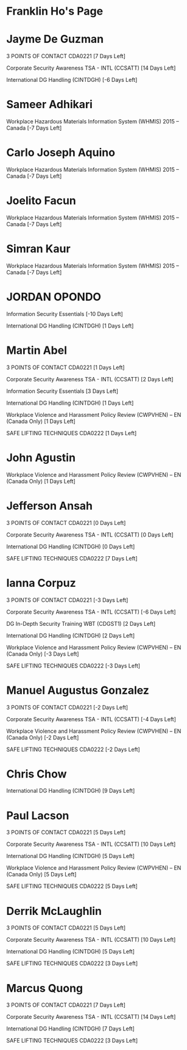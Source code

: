 # Franklin Ho's Page




# Jayme De Guzman


3 POINTS OF CONTACT CDA0221 [7 Days Left]

Corporate Security Awareness TSA - INTL (CCSATT) [14 Days Left]

International DG Handling (CINTDGH) [-6 Days Left]



# Sameer Adhikari


Workplace Hazardous Materials Information System (WHMIS) 2015 – Canada [-7 Days Left]



# Carlo Joseph Aquino


Workplace Hazardous Materials Information System (WHMIS) 2015 – Canada [-7 Days Left]



# Joelito Facun


Workplace Hazardous Materials Information System (WHMIS) 2015 – Canada [-7 Days Left]



# Simran Kaur


Workplace Hazardous Materials Information System (WHMIS) 2015 – Canada [-7 Days Left]



# JORDAN OPONDO


Information Security Essentials [-10 Days Left]

International DG Handling (CINTDGH) [1 Days Left]



# Martin Abel


3 POINTS OF CONTACT CDA0221 [1 Days Left]

Corporate Security Awareness TSA - INTL (CCSATT) [2 Days Left]

Information Security Essentials [3 Days Left]

International DG Handling (CINTDGH) [1 Days Left]

Workplace Violence and Harassment Policy Review (CWPVHEN) – EN (Canada Only) [1 Days Left]

SAFE LIFTING TECHNIQUES CDA0222 [1 Days Left]



# John Agustin


Workplace Violence and Harassment Policy Review (CWPVHEN) – EN (Canada Only) [1 Days Left]



# Jefferson Ansah


3 POINTS OF CONTACT CDA0221 [0 Days Left]

Corporate Security Awareness TSA - INTL (CCSATT) [0 Days Left]

International DG Handling (CINTDGH) [0 Days Left]

SAFE LIFTING TECHNIQUES CDA0222 [7 Days Left]



# Ianna Corpuz


3 POINTS OF CONTACT CDA0221 [-3 Days Left]

Corporate Security Awareness TSA - INTL (CCSATT) [-6 Days Left]

DG In-Depth Security Training WBT (CDGST1) [2 Days Left]

International DG Handling (CINTDGH) [2 Days Left]

Workplace Violence and Harassment Policy Review (CWPVHEN) – EN (Canada Only) [-3 Days Left]

SAFE LIFTING TECHNIQUES CDA0222 [-3 Days Left]



# Manuel Augustus Gonzalez


3 POINTS OF CONTACT CDA0221 [-2 Days Left]

Corporate Security Awareness TSA - INTL (CCSATT) [-4 Days Left]

Workplace Violence and Harassment Policy Review (CWPVHEN) – EN (Canada Only) [-2 Days Left]

SAFE LIFTING TECHNIQUES CDA0222 [-2 Days Left]



# Chris Chow


International DG Handling (CINTDGH) [9 Days Left]



# Paul Lacson


3 POINTS OF CONTACT CDA0221 [5 Days Left]

Corporate Security Awareness TSA - INTL (CCSATT) [10 Days Left]

International DG Handling (CINTDGH) [5 Days Left]

Workplace Violence and Harassment Policy Review (CWPVHEN) – EN (Canada Only) [5 Days Left]

SAFE LIFTING TECHNIQUES CDA0222 [5 Days Left]



# Derrik McLaughlin


3 POINTS OF CONTACT CDA0221 [5 Days Left]

Corporate Security Awareness TSA - INTL (CCSATT) [10 Days Left]

International DG Handling (CINTDGH) [5 Days Left]

SAFE LIFTING TECHNIQUES CDA0222 [3 Days Left]



# Marcus Quong


3 POINTS OF CONTACT CDA0221 [7 Days Left]

Corporate Security Awareness TSA - INTL (CCSATT) [14 Days Left]

International DG Handling (CINTDGH) [7 Days Left]

SAFE LIFTING TECHNIQUES CDA0222 [3 Days Left]



